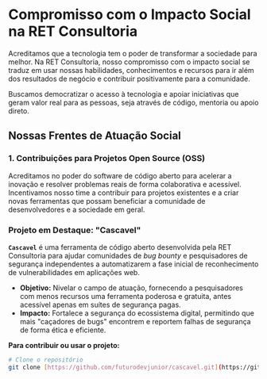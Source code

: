 # Compromisso com o Impacto Social na RET Consultoria

Acreditamos que a tecnologia tem o poder de transformar a sociedade para melhor. Na RET Consultoria, nosso compromisso com o impacto social se traduz em usar nossas habilidades, conhecimentos e recursos para ir além dos resultados de negócio e contribuir positivamente para a comunidade.

Buscamos democratizar o acesso à tecnologia e apoiar iniciativas que geram valor real para as pessoas, seja através de código, mentoria ou apoio direto.

## Nossas Frentes de Atuação Social

### 1. Contribuições para Projetos Open Source (OSS)
Acreditamos no poder do software de código aberto para acelerar a inovação e resolver problemas reais de forma colaborativa e acessível. Incentivamos nosso time a contribuir para projetos existentes e a criar novas ferramentas que possam beneficiar a comunidade de desenvolvedores e a sociedade em geral.

### Projeto em Destaque: "Cascavel"
**`Cascavel`** é uma ferramenta de código aberto desenvolvida pela RET Consultoria para ajudar comunidades de *bug bounty* e pesquisadores de segurança independentes a automatizarem a fase inicial de reconhecimento de vulnerabilidades em aplicações web.

* **Objetivo:** Nivelar o campo de atuação, fornecendo a pesquisadores com menos recursos uma ferramenta poderosa e gratuita, antes acessível apenas em suítes de segurança pagas.
* **Impacto:** Fortalece a segurança do ecossistema digital, permitindo que mais "caçadores de bugs" encontrem e reportem falhas de segurança de forma ética e eficiente.

**Para contribuir ou usar o projeto:**
```bash
# Clone o repositório
git clone [https://github.com/futurodevjunior/cascavel.git](https://github.com/futurodevjunior/cascavel.git)
